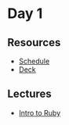 # Day 1

## Resources

- [Schedule](SCHEDULE.md)
- [Deck](DECK.md)

## Lectures

- [Intro to Ruby](day-1/lectures/intro-to-ruby)
